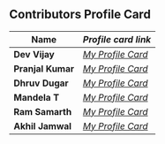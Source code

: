 ## Contributors Profile Card


| **Name**              | *Profile card link*                                    |
| ----------------------------- | --------------------------------------------------------------------- |
| **Dev Vijay**       | *[My Profile Card](https://devvj-1.github.io/My-profile-card/)*                                        |
| **Pranjal Kumar**       | *[My Profile Card](https://linktr.ee/pranjalkumar)*                                        |
| **Dhruv Dugar**       | *[My Profile Card](https://profile-card-dhruv-dugar.vercel.app/)*  |
| **Mandela T**       | *[My Profile Card](https://mandelatuks.github.io/Profile-Card/)*      |
| **Ram Samarth**       | *[My Profile Card](https://achiverram28.github.io/ProfileCard/)*    |
| **Akhil Jamwal**       | *[My Profile Card](https://akhilj321.github.io/profile-card/)*    |

